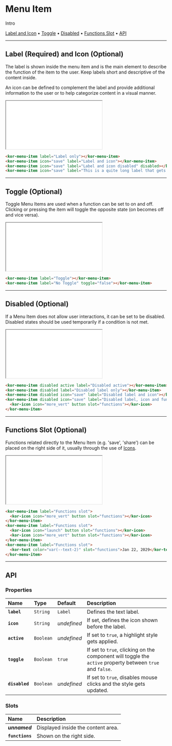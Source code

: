 # Menu Item

Intro

[Label and Icon](components/menu-item#label-(required)-and-icon-(optional)) • [Toggle](components/menu-item#toggle-(optional)) • [Disabled](components/menu-item#disabled-(optional)) • [Functions Slot](components/menu-item#functions-slot-(optional)) • [API](components/menu-item#api)

---

## Label (Required) and Icon (Optional)

The label is shown inside the menu item and is the main element to describe the function of the item to the user. Keep labels short and descriptive of the content inside.

An icon can be defined to complement the label and provide additional information to the user or to help categorize content in a visual manner.

<iframe src="./assets/docs/components/menu-item/label-and-icon.html"></iframe>

```html
<kor-menu-item label="Label only"></kor-menu-item>
<kor-menu-item icon="save" label="Label and icon"></kor-menu-item>
<kor-menu-item icon="save" label="Label and icon disabled" disabled></kor-menu-item>
<kor-menu-item icon="save" label="This is a quite long label that gets truncated because of its length"></kor-menu-item>
```

---

## Toggle (Optional)

Toggle Menu Items are used when a function can be set to on and off. Clicking or pressing the item will toggle the opposite state (on becomes off and vice versa).

<iframe src="./assets/docs/components/menu-item/toggle.html"></iframe>

```html
<kor-menu-item label="Toggle"></kor-menu-item>
<kor-menu-item label="No Toggle" toggle="false"></kor-menu-item>
```

---

## Disabled (Optional)

If a Menu Item does not allow user interactions, it can be set to be disabled. Disabled states should be used temporarily if a condition is not met.

<iframe src="./assets/docs/components/menu-item/disabled.html"></iframe>

```html
<kor-menu-item disabled active label="Disabled active"></kor-menu-item>
<kor-menu-item disabled label="Disabled label only"></kor-menu-item>
<kor-menu-item disabled icon="save" label="Disabled label and icon"></kor-menu-item>
<kor-menu-item disabled icon="save" label="Disabled label, icon and functions">
  <kor-icon icon="more_vert" button slot="functions"></kor-icon>
</kor-menu-item>
```

---

## Functions Slot (Optional)

Functions related directly to the Menu Item (e.g. 'save', 'share') can be placed on the right side of it, usually through the use of [Icons](components/icon).

<iframe src="./assets/docs/components/menu-item/functions-slot.html"></iframe>

```html
<kor-menu-item label="Functions slot">
  <kor-icon icon="more_vert" button slot="functions"></kor-icon>
</kor-menu-item>
<kor-menu-item label="Functions slot">
  <kor-icon icon="launch" button slot="functions"></kor-icon>
  <kor-icon icon="more_vert" button slot="functions"></kor-icon>
</kor-menu-item>
<kor-menu-item label="Functions slot">
  <kor-text color="var(--text-2)" slot="functions">Jan 22, 2029</kor-text>
</kor-menu-item>
```

---

## API

### Properties

| Name | Type | Default | Description |
| :-- | :-- | :-- | :-- |
| **`label`** | `String` | `Label` | Defines the text label. |
| **`icon`** | `String` | _undefined_ | If set, defines the icon shown before the label. |
| **`active`** | `Boolean` | _undefined_ | If set to `true`, a highlight style gets applied. |
| **`toggle`** | `Boolean` | `true` | If set to `true`, clicking on the component will toggle the `active` property between `true` and `false`. |
| **`disabled`** | `Boolean` | _undefined_ | If set to `true`, disables mouse clicks and the style gets updated. |

### Slots

| Name | Description |
| :-- | :-- |
| **_unnamed_** | Displayed inside the content area. |
| **`functions`** | Shown on the right side. |